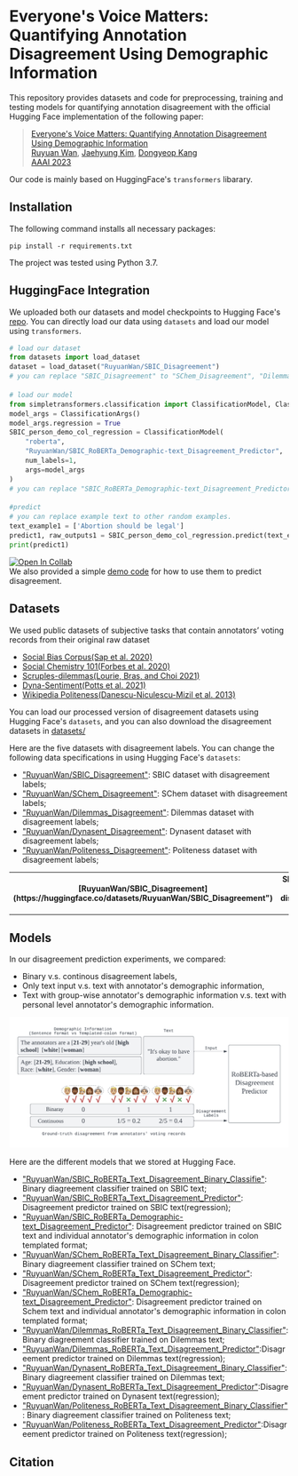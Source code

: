 # Everyone's Voice Matters: Quantifying Annotation Disagreement Using Demographic Information
This repository provides datasets and code for preprocessing, training and testing models for quantifying annotation disagreement with the official Hugging Face implementation of the following paper:

> [Everyone's Voice Matters: Quantifying Annotation Disagreement Using Demographic Information](https://arxiv.org/abs/2301.05036) <br>
> [Ruyuan Wan](https://ruyuanwan.github.io/), [Jaehyung Kim](https://sites.google.com/view/jaehyungkim), [Dongyeop Kang](https://dykang.github.io/) <br>
> [AAAI 2023](https://aaai.org/Conferences/AAAI-23/) <br>

Our code is mainly based on HuggingFace's `transformers` libarary.

## Installation
The following command installs all necessary packages:
```
pip install -r requirements.txt
```
The project was tested using Python 3.7.


## HuggingFace Integration
We uploaded both our datasets and model checkpoints to Hugging Face's [repo](https://huggingface.co/RuyuanWan). You can directly load our data using `datasets` and load our model using `transformers`.
```python
# load our dataset
from datasets import load_dataset
dataset = load_dataset("RuyuanWan/SBIC_Disagreement")
# you can replace "SBIC_Disagreement" to "SChem_Disagreement", "Dilemmas_Disagreement", "Dynasent_Disagreement" or "Politeness_Disagreement" to change datasets

# load our model
from simpletransformers.classification import ClassificationModel, ClassificationArgs
model_args = ClassificationArgs()
model_args.regression = True
SBIC_person_demo_col_regression = ClassificationModel(
    "roberta",
    "RuyuanWan/SBIC_RoBERTa_Demographic-text_Disagreement_Predictor",
    num_labels=1,
    args=model_args
)
# you can replace "SBIC_RoBERTa_Demographic-text_Disagreement_Predictor" to other pretrained models

#predict
# you can replace example text to other random examples. 
text_example1 = ['Abortion should be legal']
predict1, raw_outputs1 = SBIC_person_demo_col_regression.predict(text_example1)
print(predict1)
```

[![Open In Collab](https://colab.research.google.com/assets/colab-badge.svg)](https://colab.research.google.com/drive/1V-NC0DJ5q-7ePyuXhIgVumtRcRSl8-SD?usp=sharing)<br>
We also provided a simple [demo code](https://colab.research.google.com/drive/1V-NC0DJ5q-7ePyuXhIgVumtRcRSl8-SD?usp=sharing) for how to use them to predict disagreement. 

## Datasets
We used public datasets of subjective tasks that contain annotators’ voting records from their original raw dataset <br>

- [Social Bias Corpus(Sap et al. 2020)](https://maartensap.com/social-bias-frames/index.html) 
- [Social Chemistry 101(Forbes et al. 2020)](https://github.com/mbforbes/social-chemistry-101)
- [Scruples-dilemmas(Lourie, Bras, and Choi 2021)](https://github.com/allenai/scruples)
- [Dyna-Sentiment(Potts et al. 2021)](https://github.com/cgpotts/dynasent)
- [Wikipedia Politeness(Danescu-Niculescu-Mizil et al.
2013)](https://convokit.cornell.edu/documentation/wiki_politeness.html)

You can load our processed version of disagreement datasets using Hugging Face's `datasets`, and you can also download the disagreement datasets in [datasets/](https://github.com/minnesotanlp/Quantifying-Annotation-Disagreement/tree/main/dataset) <br>

Here are the five datasets with disagreement labels. You can change the following data specifications in using Hugging Face's `datasets`:
- <a target="_blank" href="https://huggingface.co/datasets/RuyuanWan/SBIC_Disagreement">"RuyuanWan/SBIC_Disagreement"</a>: SBIC dataset with disagreement labels;
- <a target="_blank" href="https://huggingface.co/datasets/RuyuanWan/SChem_Disagreement">"RuyuanWan/SChem_Disagreement"</a>: SChem dataset with disagreement labels;
- <a target="_blank" href="https://huggingface.co/datasets/RuyuanWan/Dilemmas_Disagreement">"RuyuanWan/Dilemmas_Disagreement"</a>: Dilemmas dataset with disagreement labels;
- <a target="_blank" href="https://huggingface.co/datasets/RuyuanWan/Dynasent_Disagreement">"RuyuanWan/Dynasent_Disagreement"</a>: Dynasent dataset with disagreement labels;
- <a target="_blank" href="https://huggingface.co/datasets/RuyuanWan/Politeness_Disagreement">"RuyuanWan/Politeness_Disagreement"</a>: Politeness dataset with disagreement labels;

<table>
    <tr>
        <th>[RuyuanWan/SBIC_Disagreement](https://huggingface.co/datasets/RuyuanWan/SBIC_Disagreement")</th>
        <th>SBIC dataset with disagreement labels</th>
    </tr>
</table>

## Models
In our disagreement prediction experiments, we compared:
- Binary v.s. continous disagreement labels, 
- Only text input v.s. text with annotator's demographic information,  
- Text with group-wise annotator's demographic information v.s. text with personal level annotator's demographic information. 

![plot](https://github.com/minnesotanlp/Quantifying-Annotation-Disagreement/blob/main/code/Quantifying_Disagreement.png)

Here are the different models that we stored at Hugging Face. 
- <a target="_blank" href="https://huggingface.co/RuyuanWan/SBIC_RoBERTa_Text_Disagreement_Binary_Classifier">"RuyuanWan/SBIC_RoBERTa_Text_Disagreement_Binary_Classifie"</a>: Binary diagreement classifier trained on SBIC text;
- <a target="_blank" href="https://huggingface.co/RuyuanWan/SBIC_RoBERTa_Text_Disagreement_Predictor">"RuyuanWan/SBIC_RoBERTa_Text_Disagreement_Predictor"</a>: Disagreement predictor trained on SBIC text(regression);
- <a target="_blank" href="https://huggingface.co/RuyuanWan/SBIC_RoBERTa_Demographic-text_Disagreement_Predictor">"RuyuanWan/SBIC_RoBERTa_Demographic-text_Disagreement_Predictor"</a>: Disagreement predictor trained on SBIC text and individual annotator's demographic information in colon templated format;
- <a target="_blank" href="https://huggingface.co/RuyuanWan/SChem_RoBERTa_Text_Disagreement_Binary_Classifier">"RuyuanWan/SChem_RoBERTa_Text_Disagreement_Binary_Classifier"</a>: Binary diagreement classifier trained on SChem text;
- <a target="_blank" href="https://huggingface.co/RuyuanWan/SChem_RoBERTa_Text_Disagreement_Predictor">"RuyuanWan/SChem_RoBERTa_Text_Disagreement_Predictor"</a>: Disagreement predictor trained on SChem text(regression);
- <a target="_blank" href="https://huggingface.co/RuyuanWan/SChem_RoBERTa_Demographic-text_Disagreement_Predictor">"RuyuanWan/SChem_RoBERTa_Demographic-text_Disagreement_Predictor"</a>: Disagreement predictor trained on Schem text and individual annotator's demographic information in colon templated format;
- <a target="_blank" href="RuyuanWan/Dilemmas_RoBERTa_Text_Disagreement_Binary_Classifier">"RuyuanWan/Dilemmas_RoBERTa_Text_Disagreement_Binary_Classifier"</a>: Binary diagreement classifier trained on Dilemmas text;
- <a target="_blank"  href="https://huggingface.co/RuyuanWan/Dilemmas_RoBERTa_Text_Disagreement_Predictor">"RuyuanWan/Dilemmas_RoBERTa_Text_Disagreement_Predictor"</a>:Disagreement predictor trained on Dilemmas text(regression);
- <a target="_blank" href="RuyuanWan/Dynasent_RoBERTa_Text_Disagreement_Binary_Classifier">"RuyuanWan/Dynasent_RoBERTa_Text_Disagreement_Binary_Classifier"</a>: Binary diagreement classifier trained on Dilemmas text;
- <a target="_blank"  href="https://huggingface.co/RuyuanWan/Dynasent_RoBERTa_Text_Disagreement_Predictor">"RuyuanWan/Dynasent_RoBERTa_Text_Disagreement_Predictor"</a>:Disagreement predictor trained on Dynasent text(regression);
- <a target="_blank" href="RuyuanWan/Politeness_RoBERTa_Text_Disagreement_Binary_Classifier">"RuyuanWan/Politeness_RoBERTa_Text_Disagreement_Binary_Classifier"</a>: Binary diagreement classifier trained on Politeness text;
- <a target="_blank"  href="https://huggingface.co/RuyuanWan/Politeness_RoBERTa_Text_Disagreement_Predictor">"RuyuanWan/Politeness_RoBERTa_Text_Disagreement_Predictor"</a>:Disagreement predictor trained on Politeness text(regression);
## Citation
